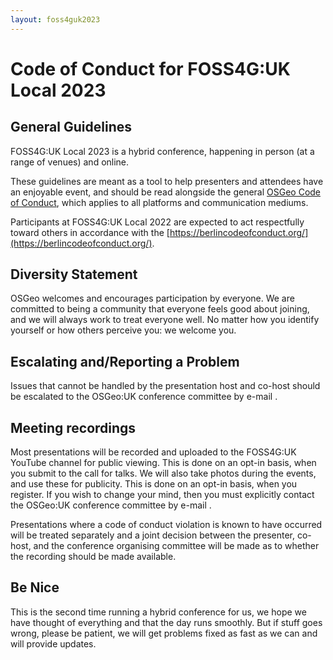 ```yaml
---
layout: foss4guk2023
---
```


# Code of Conduct for FOSS4G:UK Local 2023

## General Guidelines

FOSS4G:UK Local 2023 is a hybrid conference, happening in person (at a range of venues) and online. 

These guidelines are meant as a tool to help presenters and attendees have an enjoyable event, and should be read alongside the general [OSGeo Code of Conduct](https://www.osgeo.org/code_of_conduct/), which applies to all platforms and communication mediums.

Participants at FOSS4G:UK Local 2022 are expected to act respectfully toward others in accordance with the [https://berlincodeofconduct.org/](https://berlincodeofconduct.org/).

## Diversity Statement

OSGeo welcomes and encourages participation by everyone. We are committed to being a community that everyone feels good about joining, and we will always work to treat everyone well. No matter how you identify yourself or how others perceive you: we welcome you.


## Escalating and/Reporting a Problem

Issues that cannot be handled by the presentation host and co-host should be escalated to the OSGeo:UK conference committee by e-mail <span class="osgeoemail"></span>.


## Meeting recordings

Most presentations will be recorded and uploaded to the FOSS4G:UK YouTube channel for public viewing. This is done on an opt-in basis, when you submit to the call for talks. We will also take photos during the events, and use these for publicity. This is done on an opt-in basis, when you register.  If you wish to change your mind, then you must explicitly contact the OSGeo:UK conference committee by e-mail <span class="osgeoemail"></span>.

Presentations where a code of conduct violation is known to have occurred will be treated separately and a joint decision between the presenter, co-host, and the conference organising committee will be made as to whether the recording should be made available.

## Be Nice

This is the second time running a hybrid conference for us, we hope we have thought of everything and that the day runs smoothly. But if stuff goes wrong, please be patient, we will get problems fixed as fast as we can and will provide updates. 

<!-- Jonny Huck Email Obfuscator -->
<!-- Simply add...  <span class="osgeoemail"></span>  ...wherever you would like the email link to appear -->
<script>
    let spans = document.getElementsByClassName('osgeoemail');
    for (let i = 0; i < spans.length; i++){
        spans[i].innerHTML = Tea.decrypt("TaP7QMCgFhScZikfQl5S2WfHPdfSh44LhvA4yCJITheD063TvlsEuDlGFtNkE+SCMIKiymkA/88=", "foss4g");
    }
</script>
